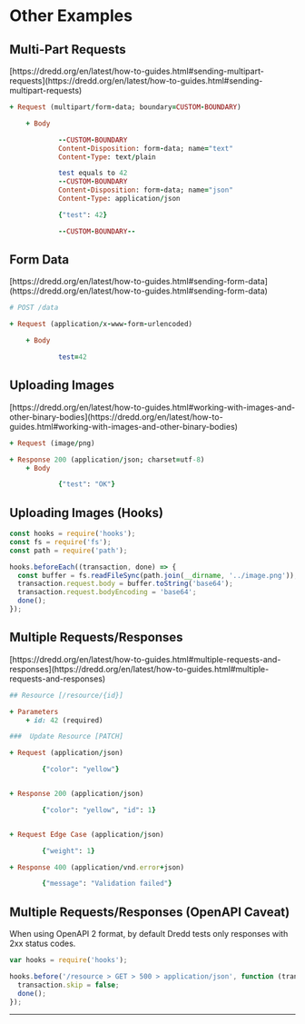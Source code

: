 ##

<h1>Other Examples</h1>

## Multi-Part Requests

<div class="small-link-wrapper">
[https://dredd.org/en/latest/how-to-guides.html#sending-multipart-requests](https://dredd.org/en/latest/how-to-guides.html#sending-multipart-requests)
</div>

```ruby
+ Request (multipart/form-data; boundary=CUSTOM-BOUNDARY)

    + Body

            --CUSTOM-BOUNDARY
            Content-Disposition: form-data; name="text"
            Content-Type: text/plain

            test equals to 42
            --CUSTOM-BOUNDARY
            Content-Disposition: form-data; name="json"
            Content-Type: application/json

            {"test": 42}

            --CUSTOM-BOUNDARY--
```

## Form Data


<div class="small-link-wrapper">
[https://dredd.org/en/latest/how-to-guides.html#sending-form-data](https://dredd.org/en/latest/how-to-guides.html#sending-form-data)
</div>

```ruby
# POST /data

+ Request (application/x-www-form-urlencoded)

    + Body

            test=42
```

## Uploading Images


<div class="small-link-wrapper">[https://dredd.org/en/latest/how-to-guides.html#working-with-images-and-other-binary-bodies](https://dredd.org/en/latest/how-to-guides.html#working-with-images-and-other-binary-bodies)
</div>

```ruby
+ Request (image/png)

+ Response 200 (application/json; charset=utf-8)
    + Body

            {"test": "OK"}
```

## Uploading Images (Hooks)

```javascript
const hooks = require('hooks');
const fs = require('fs');
const path = require('path');

hooks.beforeEach((transaction, done) => {
  const buffer = fs.readFileSync(path.join(__dirname, '../image.png'));
  transaction.request.body = buffer.toString('base64');
  transaction.request.bodyEncoding = 'base64';
  done();
});
```

## Multiple Requests/Responses

<div class="small-link-wrapper">
[https://dredd.org/en/latest/how-to-guides.html#multiple-requests-and-responses](https://dredd.org/en/latest/how-to-guides.html#multiple-requests-and-responses)
</div>

```ruby
## Resource [/resource/{id}]

+ Parameters
    + id: 42 (required)

###  Update Resource [PATCH]

+ Request (application/json)

        {"color": "yellow"}


+ Response 200 (application/json)

        {"color": "yellow", "id": 1}


+ Request Edge Case (application/json)

        {"weight": 1}

+ Response 400 (application/vnd.error+json)

        {"message": "Validation failed"}
```

## Multiple Requests/Responses (OpenAPI Caveat)

When using OpenAPI 2 format, by default Dredd tests only responses with 2xx status codes.

```javascript
var hooks = require('hooks');

hooks.before('/resource > GET > 500 > application/json', function (transaction, done) {
  transaction.skip = false;
  done();
});
```

---
